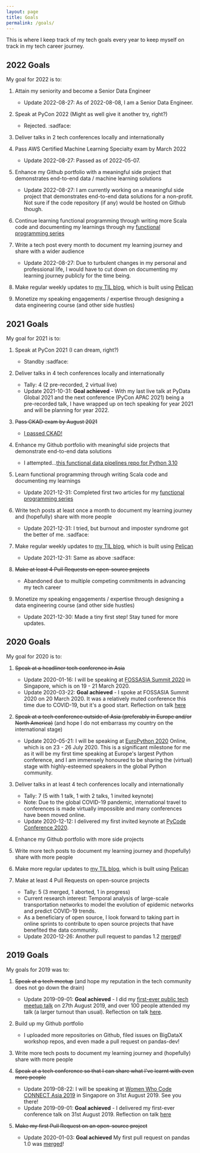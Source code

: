 ```yaml
---
layout: page
title: Goals
permalink: /goals/
---
```


This is where I keep track of my tech goals every year to keep myself on track in my tech career journey.

## 2022 Goals

My goal for 2022 is to:

1. Attain my seniority and become a Senior Data Engineer
    - Update 2022-08-27: As of 2022-08-08, I am a Senior Data Engineer.

2. Speak at PyCon 2022 (Might as well give it another try, right?)
    - Rejected. :sadface:

3. Deliver talks in 2 tech conferences locally and internationally

4. Pass AWS Certified Machine Learning Specialty exam by March 2022
    - Update 2022-08-27: Passed as of 2022-05-07.

5. Enhance my Github portfolio with a meaningful side project that demonstrates end-to-end data / machine learning solutions
    - Update 2022-08-27: I am currently working on a meaningful side project that demonstrates end-to-end data solutions for a non-profit. Not sure if the code repository (if any) would be hosted on Github though.

6. Continue learning functional programming through writing more Scala code and documenting my learnings through my [functional programming series](https://hweecat.github.io/tag/functional-programming/)

7. Write a tech post every month to document my learning journey and share with a wider audience
    - Update 2022-08-27: Due to turbulent changes in my personal and professional life, I would have to cut down on documenting my learning journey publicly for the time being.

8. Make regular weekly updates to [my TIL blog](https://datadiaries.dev), which is built using [Pelican](https://getpelican.com)

9. Monetize my speaking engagements / expertise through designing a data engineering course (and other side hustles)

## 2021 Goals

My goal for 2021 is to:

1. Speak at PyCon 2021 (I can dream, right?)
    - Standby :sadface:

2. Deliver talks in 4 tech conferences locally and internationally
    - Tally: 4 (2 pre-recorded, 2 virtual live)
    - Update 2021-10-31: **Goal achieved** - With my last live talk at PyData Global 2021 and the next conference (PyCon APAC 2021) being a pre-recorded talk, I have wrapped up on tech speaking for year 2021 and will be planning for year 2022.

3. ~~Pass CKAD exam by August 2021~~
    - [I passed CKAD!](https://www.credly.com/badges/01b47a0e-d05c-4b9b-8af0-7847bc260f55/public_url)

4. Enhance my Github portfolio with meaningful side projects that demonstrate end-to-end data solutions
    - I attempted...[this functional data pipelines repo for Python 3.10](https://github.com/hweecat/python-functional-data-pipelines)

5. Learn functional programming through writing Scala code and documenting my learnings
    - Update 2021-12-31: Completed first two articles for my [functional programming series](https://hweecat.github.io/tag/functional-programming/)

6. Write tech posts at least once a month to document my learning journey and (hopefully) share with more people
    - Update 2021-12-31: I tried, but burnout and imposter syndrome got the better of me. :sadface:

7. Make regular weekly updates to [my TIL blog](https://datadiaries.dev), which is built using [Pelican](https://getpelican.com)
    - Update 2021-12-31: Same as above :sadface:

8. ~~Make at least 4 Pull Requests on open-source projects~~
    - Abandoned due to multiple competing commitments in advancing my tech career

9. Monetize my speaking engagements / expertise through designing a data engineering course (and other side hustles)
    - Update 2021-12-30: Made a tiny first step! Stay tuned for more updates.

## 2020 Goals

My goal for 2020 is to:

1. ~~Speak at a headliner tech conference in Asia~~
    - Update 2020-01-16: I will be speaking at [FOSSASIA Summit 2020](https://summit.fossasia.org/) in Singapore, which is on 19 - 21 March 2020.
    - Update 2020-03-22: **Goal achieved** - I spoke at FOSSASIA Summit 2020 on 20 March 2020. It was a relatively muted conference this time due to COVID-19, but it's a good start. Reflection on talk [here](https://hweecat.github.io/talk_fossasia-parallel-async-python)
    
2. ~~Speak at a tech conference outside of Asia (preferably in Europe and/or North America)~~ (and hope I do not embarrass my country on the international stage)
    - Update 2020-05-21: I will be speaking at [EuroPython 2020](https://ep2020.europython.eu/) Online, which is on 23 - 26 July 2020. This is a significant milestone for me as it will be my first time speaking at Europe's largest Python conference, and I am immensely honoured to be sharing the (virtual) stage with highly-esteemed speakers in the global Python community.

3. Deliver talks in at least 4 tech conferences locally and internationally
    - Tally: 7 (5 with 1 talk, 1 with 2 talks, 1 invited keynote)
    - Note: Due to the global COVID-19 pandemic, international travel to conferences is made virtually impossible and many conferences have been moved online.
    - Update 2020-12-12: I delivered my first invited keynote at [PyCode Conference 2020](https://pycode-conference.org/).

4. Enhance my Github portfolio with more side projects
5. Write more tech posts to document my learning journey and (hopefully) share with more people
6. Make more regular updates to [my TIL blog](https://datadiaries.dev), which is built using [Pelican](https://getpelican.com)
7. Make at least 4 Pull Requests on open-source projects
    - Tally: 5 (3 merged, 1 aborted, 1 in progress)
    - Current research interest: Temporal analysis of large-scale transportation networks to model the evolution of epidemic networks and predict COVID-19 trends.
    - As a beneficiary of open source, I look forward to taking part in online sprints to contribute to open source projects that have benefited the data community.
    - Update 2020-12-26: Another pull request to pandas 1.2 [merged](https://github.com/pandas-dev/pandas/pull/36305)!

## 2019 Goals

My goals for 2019 was to:

1. ~~Speak at a tech meetup~~ (and hope my reputation in the tech community does not go down the drain)
    - Update 2019-09-01: **Goal achieved** - I did my [first-ever public tech meetup talk](https://www.meetup.com/Singapore-Python-User-Group/events/263765155/) on 27th August 2019, and over 100 people attended my talk (a larger turnout than usual). Reflection on talk [here](https://hweecat.github.io/talk_parallel-programming-python).

2. Build up my Github portfolio
    - I uploaded more repositories on Github, filed issues on BigDataX workshop repos, and even made a pull request on pandas-dev!

3. Write more tech posts to document my learning journey and (hopefully) share with more people
4. ~~Speak at a tech conference so that I can share what I've learnt with even more people~~
    - Update 2019-08-22: I will be speaking at [Women Who Code CONNECT Asia 2019](https://asia.womenwhocode.dev/) in Singapore on 31st August 2019. See you there!
    - Update 2019-09-01: **Goal achieved** - I delivered my first-ever conference talk on 31st August 2019. Reflection on talk [here](https://hweecat.github.io/talk_how-to-make-your-data-processing-faster)
    
5. ~~Make my first Pull Request on an open-source project~~
    - Update 2020-01-03: **Goal achieved** My first pull request on pandas 1.0 was [merged](https://github.com/pandas-dev/pandas/pull/29143)!